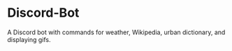 # Discord-Bot
A Discord bot with commands for weather, Wikipedia, urban dictionary, and displaying gifs.
